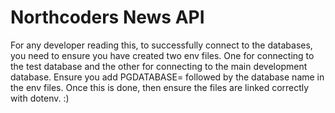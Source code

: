 # Northcoders News API

For any developer reading this, to successfully connect to the databases, you need to ensure you have created two env files. One for connecting to the test database and the other for connecting to the main development database. Ensure you add PGDATABASE= followed by the database name in the env files. Once this is done, then ensure the files are linked correctly with dotenv. :)
